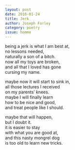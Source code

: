 ```yaml
---
layout: post 
date: 2016-01-24
title: Jerk
author: Joseph Farley
category: poetry
issue: homme
---
```

being a jerk is what I am best at,  
no lessons needed,  
naturally a son of a bitch.  
now all my toys are broken,  
and all that I loved has gone  
cursing my name.  

maybe now it will start to sink in,  
all those lectures I received  
on my parents’ knees.  
maybe I will finally learn  
how to be nice and good,  
and treat people like I should.  

maybe that will happen,  
but I doubt it.  
it is easier to stay  
with what you are good at,  
and this nasty mongrel dog  
is too old to learn new tricks.  
